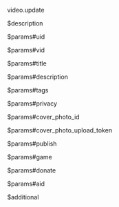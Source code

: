 video.update

$description


$params#uid


$params#vid


$params#title


$params#description


$params#tags


$params#privacy


$params#cover_photo_id


$params#cover_photo_upload_token


$params#publish


$params#game


$params#donate


$params#aid


$additional
